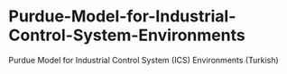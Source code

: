 # Purdue-Model-for-Industrial-Control-System-Environments
Purdue Model for Industrial Control System (ICS) Environments (Turkish)
